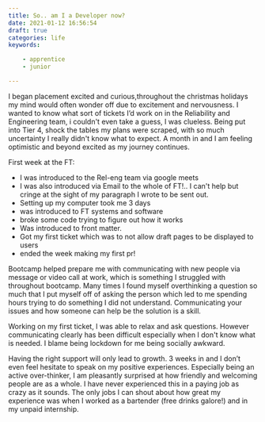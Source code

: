```yaml
---
title: So.. am I a Developer now?
date: 2021-01-12 16:56:54
draft: true
categories: life
keywords: 

    - apprentice 
    - junior

---
```


<!-- A month into my placement and I've learnt about MakeFiles, .gitignore, front matter, toml, git on top of everything I've learnt, I finally built my blog!  -->

I began placement excited and curious,throughout the christmas holidays my mind would often wonder off due to excitement and nervousness. I wanted to know what sort of tickets I’d work on in the Reliability and Engineering team, i couldn't even take a guess, I was clueless. Being put into Tier 4, shock the tables my plans were scraped, with so much uncertainty I really didn't know what to expect. A month in and I am feeling optimistic and beyond excited as my journey continues.

First week at the FT:
- I was introduced to the Rel-eng team via google meets
- I was also introduced via Email to the whole of FT!.. I can't help but cringe at the sight of my paragraph I wrote to be sent out.  
- Setting up my computer took me 3 days
- was introduced to FT systems and software
- broke some code trying to figure out how it works
- Was introduced to front matter.
- Got my first ticket which was to not allow draft pages to be displayed to users
- ended the week making my first pr!

Bootcamp  helped prepare me with communicating with new people via message  or video call at work, which is something I struggled with throughout bootcamp. Many times I found myself overthinking a question so much that I put myself off of asking the person  which led to me spending hours trying to do something I did not understand.  Communicating your issues and how someone can help be the solution is a skill.

Working on my first ticket, I was able to relax and ask questions. However communicating clearly has been difficult especially when I don't know what is needed. I blame being lockdown for me being socially awkward. 

Having the right support will only lead to growth. 3 weeks in and I don’t even feel hesitate to speak on my positive experiences. Especially being an active over-thinker, I am pleasantly surprised at how friendly and welcoming people are as a whole. I have never experienced this in a paying job as crazy as it sounds. The only jobs I can shout about how great my experience was when I worked as a  bartender (free drinks galore!)  and in my unpaid internship. 





